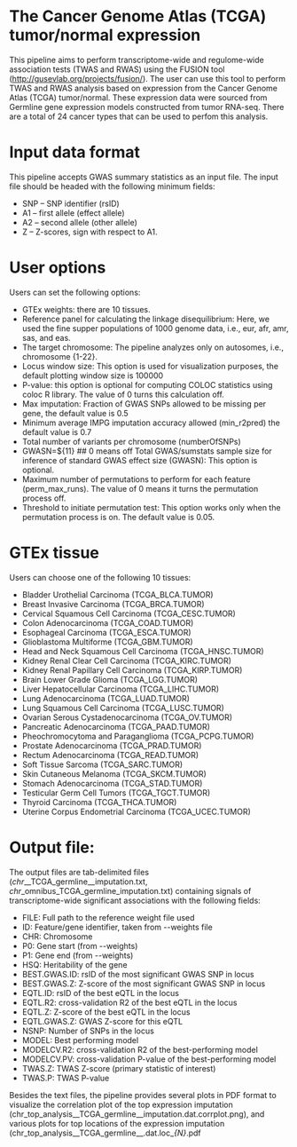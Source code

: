 # The Cancer Genome Atlas (TCGA) tumor/normal expression

This pipeline aims to perform transcriptome-wide and regulome-wide association tests (TWAS and RWAS) using the FUSION  tool (http://gusevlab.org/projects/fusion/). The user can use this tool to perform TWAS and RWAS analysis based on expression from the Cancer Genome Atlas (TCGA) tumor/normal. These expression data were sourced from Germline gene expression models constructed from tumor RNA-seq. There are a total of 24 cancer types that can be used to perfom this analysis.

# Input data format
This pipeline accepts  GWAS summary statistics as an input file. The input file should be headed with the following minimum fields:  
- SNP – SNP identifier (rsID)
- A1 – first allele (effect allele)
- A2 – second allele (other allele)
- Z – Z-scores, sign with respect to A1.

# User options
Users can set the following options:
- GTEx weights: there are 10 tissues. 
- Reference panel for calculating the linkage disequilibrium: Here, we used the fine supper populations of 1000 genome data, i.e.,  eur, afr, amr, sas, and  eas. 
- The target chromosome: The pipeline analyzes only on autosomes, i.e., chromosome {1-22}.
- Locus window size: This option is used for visualization purposes,  the default plotting window size is  100000
- P-value: this option is optional for computing  COLOC statistics using coloc R library. The value of 0 turns this calculation off. 
- Max imputation: Fraction of GWAS SNPs allowed to be missing per gene, the default value is  0.5
- Minimum average IMPG imputation accuracy allowed (min_r2pred) the default value is	 0.7
- Total number of variants per chromosome (numberOfSNPs)
- GWASN=${11}  ## 0 means off
Total GWAS/sumstats sample size for inference of standard GWAS effect size (GWASN): This option is optional. 
- Maximum number of permutations to perform for each feature (perm_max_runs). The value of  0 means it turns the permutation process off.	
- Threshold to initiate permutation test: This option works only when the permutation process is on. The default value is 0.05.


# GTEx tissue
 Users can choose one of the following 10 tissues:
- Bladder Urothelial Carcinoma	(TCGA_BLCA.TUMOR)
- Breast Invasive Carcinoma	(TCGA_BRCA.TUMOR)
- Cervical Squamous Cell Carcinoma	(TCGA_CESC.TUMOR)
- Colon Adenocarcinoma	(TCGA_COAD.TUMOR)
- Esophageal Carcinoma	(TCGA_ESCA.TUMOR)
- Glioblastoma Multiforme	(TCGA_GBM.TUMOR)
- Head and Neck Squamous Cell Carcinoma	(TCGA_HNSC.TUMOR)
- Kidney Renal Clear Cell Carcinoma	(TCGA_KIRC.TUMOR)
- Kidney Renal Papillary Cell Carcinoma	(TCGA_KIRP.TUMOR)
- Brain Lower Grade Glioma	(TCGA_LGG.TUMOR)
- Liver Hepatocellular Carcinoma	(TCGA_LIHC.TUMOR)
- Lung Adenocarcinoma	(TCGA_LUAD.TUMOR)
- Lung Squamous Cell Carcinoma	(TCGA_LUSC.TUMOR)
- Ovarian Serous Cystadenocarcinoma	(TCGA_OV.TUMOR)
- Pancreatic Adenocarcinoma	(TCGA_PAAD.TUMOR)
- Pheochromocytoma and Paraganglioma	(TCGA_PCPG.TUMOR)
- Prostate Adenocarcinoma	(TCGA_PRAD.TUMOR)
- Rectum Adenocarcinoma	(TCGA_READ.TUMOR)
- Soft Tissue Sarcoma	(TCGA_SARC.TUMOR)
- Skin Cutaneous Melanoma	(TCGA_SKCM.TUMOR)
- Stomach Adenocarcinoma	(TCGA_STAD.TUMOR)
- Testicular Germ Cell Tumors	(TCGA_TGCT.TUMOR)
- Thyroid Carcinoma	(TCGA_THCA.TUMOR)
- Uterine Corpus Endometrial Carcinoma	(TCGA_UCEC.TUMOR)



# Output file:
The output files are tab-delimited files (*chr*__TCGA_germline__imputation.txt, *chr*_omnibus_TCGA_germline_imputation.txt) containing  signals of transcriptome-wide significant associations  with the following fields:
- FILE: Full path to the reference weight file used
- ID: Feature/gene identifier, taken from --weights file
- CHR: Chromosome
- P0: Gene start (from --weights)
- P1: Gene end (from --weights)
- HSQ: Heritability of the gene
- BEST.GWAS.ID: rsID of the most significant GWAS SNP in locus
- BEST.GWAS.Z: Z-score of the most significant GWAS SNP in locus
- EQTL.ID: rsID of the best eQTL in the locus
- EQTL.R2: cross-validation R2 of the best eQTL in the locus
- EQTL.Z: Z-score of the best eQTL in the locus
- EQTL.GWAS.Z: GWAS Z-score for this eQTL
- NSNP: Number of SNPs in the locus
- MODEL: Best performing model 
- MODELCV.R2: cross-validation R2 of the best-performing model
- MODELCV.PV: cross-validation P-value of the best-performing model
- TWAS.Z: TWAS Z-score (primary statistic of interest)
- TWAS.P: TWAS P-value


Besides the text files, the pipeline provides several plots in PDF format to visualize the correlation plot of the top expression imputation (chr_top_analysis__TCGA_germline__imputation.dat.corrplot.png), and various plots for top locations of the expression imputation (chr_top_analysis__TCGA_germline__.dat.loc_*{N}*.pdf






